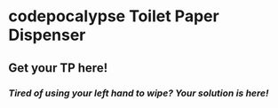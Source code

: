 # codepocalypse Toilet Paper Dispenser
## Get your TP here! 
### _Tired of using your left hand to wipe? Your solution is here!_
